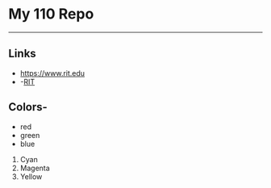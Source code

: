 # My 110 Repo

---

## Links
- https://www.rit.edu
- -[RIT](https://www.rit.edu)

## Colors-

- red
- green
- blue

1. Cyan
2. Magenta
3. Yellow
